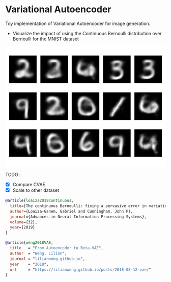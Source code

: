 # Variational Autoencoder

Toy implementation of Variational Autoencoder for image generation.

- Visualize the impact of using the Continuous Bernoulli distribution over Bernoulli for the MNIST dataset


![image](img/vae_mnist.png)

TODO :
- [x] Compare CVAE
- [x] Scale to other dataset

```bibtex
@article{loaiza2019continuous,
  title={The continuous Bernoulli: fixing a pervasive error in variational autoencoders},
  author={Loaiza-Ganem, Gabriel and Cunningham, John P},
  journal={Advances in Neural Information Processing Systems},
  volume={32},
  year={2019}
}
```

```bibtex
@article{weng2018VAE,
  title   = "From Autoencoder to Beta-VAE",
  author  = "Weng, Lilian",
  journal = "lilianweng.github.io",
  year    = "2018",
  url     = "https://lilianweng.github.io/posts/2018-08-12-vae/"
}
```

